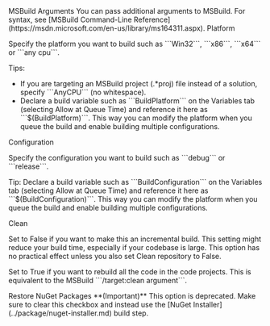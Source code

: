 <tr>
<td>MSBuild Arguments</td>
<td>You can pass additional arguments to MSBuild. For syntax, see [MSBuild Command-Line Reference](https://msdn.microsoft.com/en-us/library/ms164311.aspx).</td>
</tr>
<tr>
<td>Platform</td>
<td><p>Specify the platform you want to build such as ```Win32```, ```x86```, ```x64``` or ```any cpu```.</p>
<p>Tips:</p>
<ul>
<li>If you are targeting an MSBuild project (.&#42;proj) file instead of a solution, specify ```AnyCPU``` (no whitespace).</li>
<li>Declare a build variable such as ```BuildPlatform``` on the Variables tab (selecting Allow at Queue Time) and reference it here as ```$(BuildPlatform)```. This way you can modify the platform when you queue the build and enable building multiple configurations.</li>
</ul>
</td>
</tr>
<tr>
<td>Configuration</td>
<td><p>Specify the configuration you want to build such as ```debug``` or ```release```.</p>
<p>Tip: Declare a build variable such as ```BuildConfiguration``` on the Variables tab (selecting Allow at Queue Time) and reference it here as ```$(BuildConfiguration)```. This way you can modify the platform when you queue the build and enable building multiple configurations.</p>
</td>
</tr>
<tr>
<td>Clean</td>
<td>
<p>Set to False if you want to make this an incremental build. This setting might reduce your build time, especially if your codebase is large. This option has no practical effect unless you also set Clean repository to False.</p>
<p>Set to True if you want to rebuild all the code in the code projects. This is equivalent to the MSBuild ```/target:clean argument```.</p>
</td>
</tr>
<tr>
<td>Restore NuGet Packages</td>
<td>**(Important)** This option is deprecated. Make sure to clear this checkbox and instead use the [NuGet Installer](../package/nuget-installer.md) build step.</td>
</tr>


